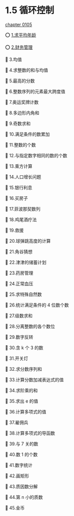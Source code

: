 # 1.5 循环控制

[chapter 0105](http://noi.openjudge.cn/ch0105/)

⭕ [1.求平均年龄](./average_age.cpp)

⭕ [2.财务管理](./average_balance.cpp)

🚫 3.均值

🚫 4.求整数的和与均值

🚫 5.最高的分数

🚫 6.整数序列的元素最大跨度值

🚫 7.奥运奖牌计数

🚫 8.多边形内角和

🚫 9.奇数求和

🚫 10.满足条件的数累加

🚫 11.整数的个数

🚫 12.与指定数字相同的数的个数

🚫 13.乘方计算

🚫 14.人口增长问题

🚫 15.银行利息

🚫 16.买房子

🚫 17.菲波那契数列

🚫 18.鸡尾酒疗法

🚫 19.救援

🚫 20.球弹跳高度的计算

🚫 21.角谷猜想

🚫 22.津津的储蓄计划

🚫 23.药房管理

🚫 24.正常血压

🚫 25.求特殊自然数

🚫 26.统计满足条件的 4 位数个数

🚫 27.级数求和

🚫 28.分离整数的各个数位

🚫 29.数字反转

🚫 30.含 k 个 3 的数

🚫 31.开关灯

🚫 32.求分数序列和

🚫 33.计算分数加减表达式的值

🚫 34.求阶乘的和

🚫 35.求出 e 的值

🚫 36.计算多项式的值

🚫 37.雇佣兵

🚫 38.计算多项式的导函数

🚫 39.与 7 关的数

🚫 40.数 1 的个数

🚫 41.数字统计

🚫 42.画矩形

🚫 43.质因数分解

🚫 44.第 n 小的质数

🚫 45.金币
